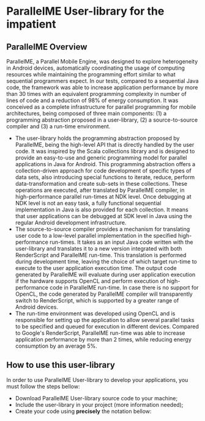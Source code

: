 # ParallelME User-library for the impatient

## ParallelME Overview

ParallelME, a Parallel Mobile Engine, was designed to explore heterogeneity in Android devices, automatically coordinating the usage of computing resources while maintaining the programming effort similar to what sequential programmers expect. In our tests, compared to a sequential Java code, the framework was able to increase application performance by more than 30 times with an equivalent programming complexity in number of lines of code and a reduction of 98% of energy consumption. It was conceived as a complete infrastructure for parallel programming for mobile architectures, being composed of three main components: (1) a programming abstraction proposed in a user-library, (2) a source-to-source compiler and (3) a run-time environment.

* The user-library holds the programming abstraction proposed by ParallelME, being the high-level API that is directly handled by the user code. It was inspired by the Scala collections library and is designed to provide an easy-to-use and generic programming model for parallel applications in Java for Android. This programming abstraction offers a collection-driven approach for code development of specific types of data sets, also introducing special functions to iterate, reduce, perform data-transformation and create sub-sets in these collections. These operations are executed, after translated by ParallelME compiler, in high-performance parallel run-times at NDK level. Once debugging at NDK level is not an easy task, a fully functional sequential implementation in Java is also provided for each collection. It means that user applications can be debugged at SDK level in Java using the regular Android development infrastructure.
* The source-to-source compiler provides a mechanism for translating user code to a low-level parallel implementation in the specified high-performance run-times. It takes as an input Java code written with the user-library and translates it to a new version integrated with both RenderScript and ParallelME run-time. This translation is performed during development time, leaving the choice of which target run-time to execute to the user application execution time. The output code generated by ParallelME will evaluate during user application execution if the hardware supports OpenCL and perform execution of high-performance code in ParallelME run-time. In case there is no support for OpenCL, the code generated by ParallelME compiler will transparently switch to RenderScript, which is supported by a greater range of Android devices.
* The run-time environment was developed using OpenCL and is responsible for setting up the application to allow several parallel tasks to be specified and queued for execution in different devices. Compared to Google's RenderScript, ParallelME run-time was able to increase application performance by more than 2 times, while reducing energy consumption by an average 5%.

## How to use this user-library

In order to use ParallelME User-library to develop your applications, you must follow the steps bellow:

* Download ParallelME User-library source code to your machine;
* Include the user-library in your project (more information needed);
* Create your code using **precisely** the notation bellow:

```
